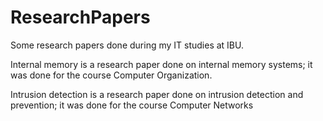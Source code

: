 # ResearchPapers
Some research papers done during my IT studies at IBU.

Internal memory is a research paper done on internal memory systems; it was done for the course Computer Organization.

Intrusion detection is a research paper done on intrusion detection and prevention; it was done for the course Computer Networks
